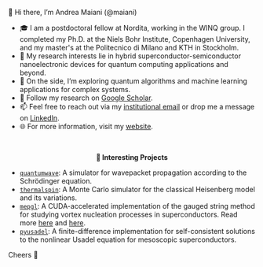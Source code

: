 👋 Hi there, I’m Andrea Maiani (@maiani)

- 🎓 I am a postdoctoral fellow at Nordita, working in the WINQ group. I completed my Ph.D. at the Niels Bohr Institute, Copenhagen University, and my master's at the Politecnico di Milano and KTH in Stockholm.
- 👀 My research interests lie in hybrid superconductor-semiconductor nanoelectronic devices for quantum computing applications and beyond.
- 🌱 On the side, I’m exploring quantum algorithms and machine learning applications for complex systems.
- 🔬 Follow my research on [Google Scholar](https://scholar.google.com/citations?user=DcMhFnYAAAAJ&hl=it&oi=ao).
- 📫 Feel free to reach out via my [institutional email](mailto:andrea.maiani@su.se) or drop me a message on [LinkedIn](https://www.linkedin.com/in/andrea-maiani/).
- 🌐 For more information, visit my [website](https://www.andreamaiani.com).

<br />
<p align="center" style="font-weight:bold"> 🔨 <b>Interesting Projects</b> </p>

* [`quantumwave`](https://github.com/maiani/quantumwave): A simulator for wavepacket propagation according to the Schrödinger equation.
* [`thermalspin`](https://github.com/maiani/thermalspin): A Monte Carlo simulator for the classical Heisenberg model and its variations.
* [`mepgl`](https://github.com/maiani/mepgl): A CUDA-accelerated implementation of the gauged string method for studying vortex nucleation processes in superconductors. Read more [here](https://arxiv.org/abs/1911.09513) and [here](https://arxiv.org/abs/2111.01061).
* [`pyusadel`](https://github.com/maiani/pyUsadel): A finite-difference implementation for self-consistent solutions to the nonlinear Usadel equation for mesoscopic superconductors.

Cheers 🚀
